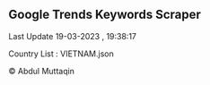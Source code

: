 

## Google Trends Keywords Scraper 
 
Last Update 19-03-2023 , 19:38:17

Country List :
VIETNAM.json



© Abdul Muttaqin 
